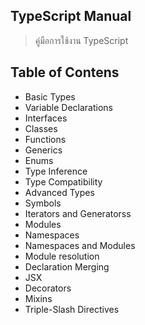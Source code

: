 ## TypeScript Manual
> คู่มือการใช้งาน TypeScript

## Table of Contens
  - Basic Types
  - Variable Declarations
  - Interfaces
  - Classes
  - Functions
  - Generics
  - Enums
  - Type Inference
  - Type Compatibility
  - Advanced Types
  - Symbols
  - Iterators and Generatorss
  - Modules
  - Namespaces
  - Namespaces and Modules
  - Module resolution
  - Declaration Merging
  - JSX
  - Decorators
  - Mixins
  - Triple-Slash Directives